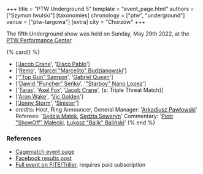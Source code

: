 +++
title = "PTW Underground 5"
template = "event_page.html"
authors = ["Szymon Iwulski"]
[taxonomies]
chronology = ["ptw", "underground"]
venue = ["ptw-targowa"]
[extra]
city = "Chorzów"
+++

The fifth Underground show was held on Sunday, May 29th 2022, at the [PTW Performance Center](@/v/ptw-targowa.md).

{% card() %}
- ['[Jacob Crane](@/w/jacob-crane.md)', '[Disco Pablo](@/w/disco-pablo.md)']
- ['[Remo](@/w/remo.md)', '[Marcel "Marcelito" Budzianowski](@/w/marcelito.md)']
- ['["Top Gun" Samson](@/w/samson.md)', '[Gabriel Queen](@/w/gabriel-queen.md)']
- ['[Dawid "Puncher" Seńko](@/w/puncher.md)', '["Starboy" Nano Lopez](@/w/nano-lopez.md)']
- ['[Taras](@/w/taras.md)', '[Axel Fox](@/w/axel-fox.md)', '[Jacob Crane](@/w/jacob-crane.md)',
  {s: Triple Threat Match}]
- ['[Aron Wake](@/w/aron-wake.md)', '[Vic Golden](@/w/vic-golden.md)']
- ['[Jonny Storm](@/w/jonny-storm.md)', '[Sinister](@/w/sinister.md)']
- credits:
    Host, Ring Announcer, General Manager: '[Arkadiusz Pawłowski](@/w/pan-pawlowski.md)'
    Referees: '[Sędzia Matek](@/w/sedzia-matek.md), [Sędzia Seweryn](@/w/sedzia-seweryn.md)'
    Commentary: '[Piotr "ShowOff" Małecki](@/w/piotr-malecki.md), [Łukasz "Balik" Baliński](@/w/lukasz-balinski.md)'
{% end %}

### References

* [Cagematch event page](https://www.cagematch.net/?id=1&nr=339570)
* [Facebook results post](https://www.facebook.com/PrimeTimeWrestlingPL/posts/pfbid02se5jtQZbrEPbqbKyMS1MYVpjMMfaBvBGZapxEywfiWLj3ACbNfCKCCA7v73MsdAyl)
* [Full event on FITE/Triller](https://www.trillertv.com/watch/kinguin-ptw-underground-5-pl/2pbcq/), requires paid subscription
